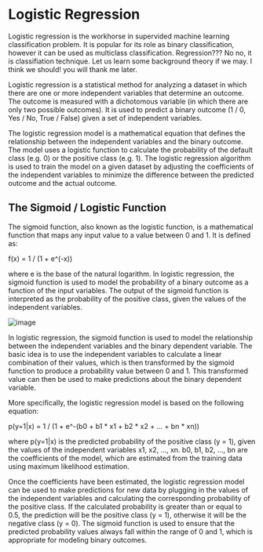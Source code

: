 # Logistic Regression
Logistic regression is the workhorse in supervided machine learning classification problem. It is popular for its role as binary classification, however it can be used as multiclass classification. Regression??? No no, it is classifiation technique. Let us learn some background theory if we may. I think we should! you will thank me later.

Logistic regression is a statistical method for analyzing a dataset in which there are one or more independent variables that determine an outcome. The outcome is measured with a dichotomous variable (in which there are only two possible outcomes). It is used to predict a binary outcome (1 / 0, Yes / No, True / False) given a set of independent variables.

The logistic regression model is a mathematical equation that defines the relationship between the independent variables and the binary outcome. The model uses a logistic function to calculate the probability of the default class (e.g. 0) or the positive class (e.g. 1). The logistic regression algorithm is used to train the model on a given dataset by adjusting the coefficients of the independent variables to minimize the difference between the predicted outcome and the actual outcome.
## The Sigmoid / Logistic Function
The sigmoid function, also known as the logistic function, is a mathematical function that maps any input value to a value between 0 and 1. It is defined as:

f(x) = 1 / (1 + e^(-x))

where e is the base of the natural logarithm. In logistic regression, the sigmoid function is used to model the probability of a binary outcome as a function of the input variables. The output of the sigmoid function is interpreted as the probability of the positive class, given the values of the independent variables.

![image](https://user-images.githubusercontent.com/24811295/216444943-2e5271cb-76a9-4ee7-8a80-1fe5ef5b422e.png)

In logistic regression, the sigmoid function is used to model the relationship between the independent variables and the binary dependent variable. The basic idea is to use the independent variables to calculate a linear combination of their values, which is then transformed by the sigmoid function to produce a probability value between 0 and 1. This transformed value can then be used to make predictions about the binary dependent variable.

More specifically, the logistic regression model is based on the following equation:

p(y=1|x) = 1 / (1 + e^-(b0 + b1 * x1 + b2 * x2 + ... + bn * xn))

where p(y=1|x) is the predicted probability of the positive class (y = 1), given the values of the independent variables x1, x2, ..., xn. b0, b1, b2, ..., bn are the coefficients of the model, which are estimated from the training data using maximum likelihood estimation.

Once the coefficients have been estimated, the logistic regression model can be used to make predictions for new data by plugging in the values of the independent variables and calculating the corresponding probability of the positive class. If the calculated probability is greater than or equal to 0.5, the prediction will be the positive class (y = 1), otherwise it will be the negative class (y = 0). The sigmoid function is used to ensure that the predicted probability values always fall within the range of 0 and 1, which is appropriate for modeling binary outcomes.


